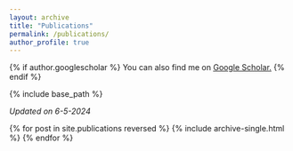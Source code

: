 ```yaml
---
layout: archive
title: "Publications"
permalink: /publications/
author_profile: true
---
```


{% if author.googlescholar %}
  You can also find me on <u><a href="{{author.googlescholar}}">Google Scholar</a>.</u>
{% endif %}

{% include base_path %}

<p><i> Updated on 6-5-2024</i></p>

{% for post in site.publications reversed %}
  {% include archive-single.html %}
{% endfor %}
